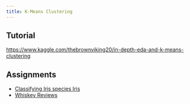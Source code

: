 ```yaml
---
title: K-Means Clustering
---
```


## Tutorial

https://www.kaggle.com/thebrownviking20/in-depth-eda-and-k-means-clustering

## Assignments

- [Classifying Iris species Iris](https://www.kaggle.com/shrutimechlearn/classification-with-iris-dataset/data)
- [Whiskey Reviews](https://www.kaggle.com/koki25ando/cluster-analysis-of-whisky-reviews-using-k-means)
